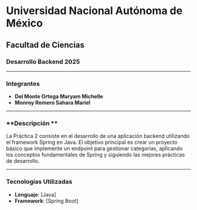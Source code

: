 # Universidad Nacional Autónoma de México  
## Facultad de Ciencias  

### Desarrollo Backend 2025  

---

### **Integrantes**  
- **Del Monte Ortega Maryam Michelle**  
- **Monroy Romero Sahara Mariel**  

---

### **Descripción **  

La Práctica 2 consiste en el desarrollo de una aplicación backend utilizando el framework Spring en Java. El objetivo principal es crear un proyecto básico que implemente un endpoint para gestionar categorías, aplicando los conceptos fundamentales de Spring y siguiendo las mejores prácticas de desarrollo.

---

### **Tecnologías Utilizadas**  
- **Lenguaje**: [Java]  
- **Framework**: [Spring Boot]  
